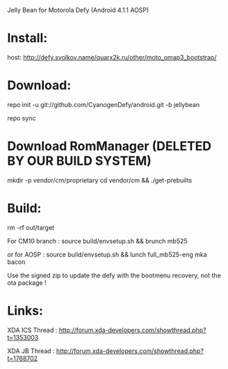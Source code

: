 Jelly Bean for Motorola Defy (Android 4.1.1 AOSP)

Install:
========
host: http://defy.svolkov.name/quarx2k.ru/other/moto_omap3_bootstrap/

Download:
=========

repo init -u git://github.com/CyanogenDefy/android.git -b jellybean

repo sync


Download RomManager (DELETED BY OUR BUILD SYSTEM)
=================================================

mkdir -p vendor/cm/proprietary
cd vendor/cm && ./get-prebuilts

Build:
======

rm -rf out/target

For CM10 branch :
  source build/envsetup.sh && brunch mb525

or for AOSP :
  source build/envsetup.sh && lunch full_mb525-eng
  mka bacon

Use the signed zip to update the defy with the bootmenu recovery, not the ota package !

Links:
======

XDA ICS Thread : http://forum.xda-developers.com/showthread.php?t=1353003

XDA JB Thread : http://forum.xda-developers.com/showthread.php?t=1768702
